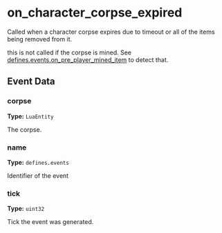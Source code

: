 # on_character_corpse_expired

Called when a character corpse expires due to timeout or all of the items being removed from it.

this is not called if the corpse is mined. See [defines.events.on_pre_player_mined_item](runtime:defines.events.on_pre_player_mined_item) to detect that.

## Event Data

### corpse

**Type:** `LuaEntity`

The corpse.

### name

**Type:** `defines.events`

Identifier of the event

### tick

**Type:** `uint32`

Tick the event was generated.

